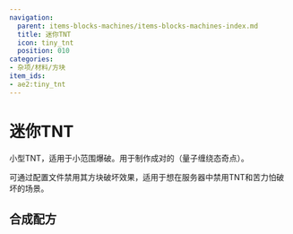 ```yaml
---
navigation:
  parent: items-blocks-machines/items-blocks-machines-index.md
  title: 迷你TNT
  icon: tiny_tnt
  position: 010
categories:
- 杂项/材料/方块
item_ids:
- ae2:tiny_tnt
---
```


# 迷你TNT

<BlockImage id="tiny_tnt" scale="8" />

小型TNT，适用于小范围爆破。用于制作成对的<ItemLink id="quantum_entangled_singularity" />（量子缠绕态奇点）。

可通过配置文件禁用其方块破坏效果，适用于想在服务器中禁用TNT和苦力怕破坏的场景。

## 合成配方

<RecipeFor id="tiny_tnt" />